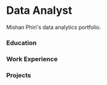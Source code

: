 # Data Analyst
Mishan Phiri's data analytics portfolio.
### Education

### Work Experience

### Projects


